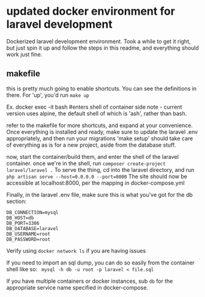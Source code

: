 # updated docker environment for laravel development

Dockerized laravel development environment. Took a while to get it right, but just spin it up and follow the steps
in this readme, and everything should work just fine.

## makefile
this is pretty much going to enable shortcuts. You can see the definitions in there. For 'up', you'd run ```make up```

Ex.
docker exec -it <container name> bash #enters shell of container
side note - current version uses alpine, the default shell of which is 'ash', rather than bash.

refer to the makefile for more shortcuts, and expand at your convenience.
Once everything is installed and ready, make sure to update the laravel .env appropriately, and then run your migrations
'make setup' should take care of everything as is for a new project, aside from the database stuff.

now, start the container/build them, and enter the shell of the laravel container.
once we're in the shell, run ``` composer create-project laravel/laravel . ```
To serve the thing, cd into the laravel directory, and run ```php artisan serve --host=0.0.0.0 --port=8000```
The site should now be accessible at localhost:8000, per the mapping in docker-compose.yml

Finally, in the laravel .env file, make sure this is what you've got for the db section:
```
DB_CONNECTION=mysql
DB_HOST=db
DB_PORT=3306
DB_DATABASE=laravel
DB_USERNAME=root
DB_PASSWORD=root
```

Verify using ```docker network ls``` if you are having issues

If you need to import an sql dump, you can do so easily from the container shell like so:
``` mysql -h db -u root -p laravel < file.sql```

If you have multiple containers or docker instances, sub ```db``` for the appropriate service name specified in docker-compose.
